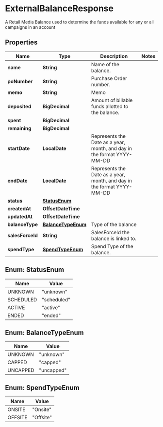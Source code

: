 

# ExternalBalanceResponse

A Retail Media Balance used to determine the funds available for any or all campaigns in an account

## Properties

| Name | Type | Description | Notes |
|------------ | ------------- | ------------- | -------------|
|**name** | **String** | Name of the balance. |  |
|**poNumber** | **String** | Purchase Order number. |  |
|**memo** | **String** | Memo |  |
|**deposited** | **BigDecimal** | Amount of billable funds allotted to the balance. |  |
|**spent** | **BigDecimal** |  |  |
|**remaining** | **BigDecimal** |  |  |
|**startDate** | **LocalDate** | Represents the Date as a year, month, and day in the format YYYY-MM-DD |  |
|**endDate** | **LocalDate** | Represents the Date as a year, month, and day in the format YYYY-MM-DD |  |
|**status** | [**StatusEnum**](#StatusEnum) |  |  |
|**createdAt** | **OffsetDateTime** |  |  |
|**updatedAt** | **OffsetDateTime** |  |  |
|**balanceType** | [**BalanceTypeEnum**](#BalanceTypeEnum) | Type of the balance |  |
|**salesForceId** | **String** | SalesForceId the balance is linked to. |  |
|**spendType** | [**SpendTypeEnum**](#SpendTypeEnum) | Spend Type of the balance. |  |



## Enum: StatusEnum

| Name | Value |
|---- | -----|
| UNKNOWN | &quot;unknown&quot; |
| SCHEDULED | &quot;scheduled&quot; |
| ACTIVE | &quot;active&quot; |
| ENDED | &quot;ended&quot; |



## Enum: BalanceTypeEnum

| Name | Value |
|---- | -----|
| UNKNOWN | &quot;unknown&quot; |
| CAPPED | &quot;capped&quot; |
| UNCAPPED | &quot;uncapped&quot; |



## Enum: SpendTypeEnum

| Name | Value |
|---- | -----|
| ONSITE | &quot;Onsite&quot; |
| OFFSITE | &quot;Offsite&quot; |



